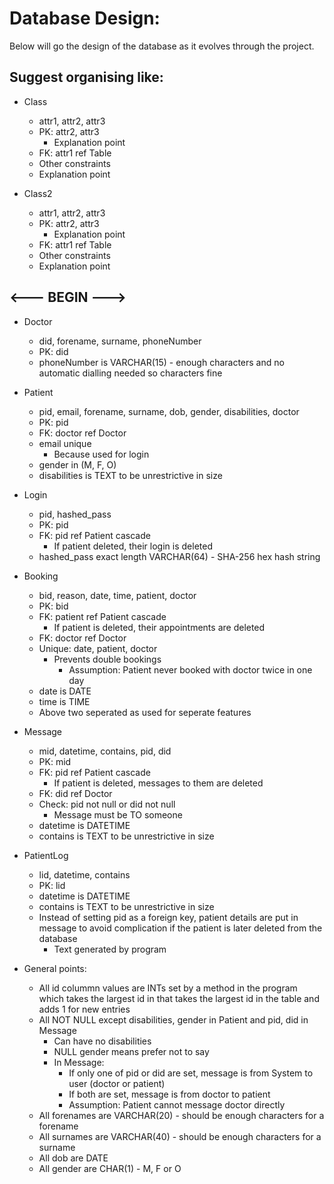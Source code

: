 # Database Design:

Below will go the design of the database as it evolves through the project.

## Suggest organising like:

- Class
    - attr1, attr2, attr3
    - PK: attr2, attr3
        - Explanation point
    - FK: attr1 ref Table
    - Other constraints
    - Explanation point

- Class2
    - attr1, attr2, attr3
    - PK: attr2, attr3
        - Explanation point
    - FK: attr1 ref Table
    - Other constraints
    - Explanation point

## <--- BEGIN --->

- Doctor
    - did, forename, surname, phoneNumber
    - PK: did
    - phoneNumber is VARCHAR(15) - enough characters and no automatic dialling needed so characters fine

- Patient
    - pid, email, forename, surname, dob, gender, disabilities, doctor
    - PK: pid
    - FK: doctor ref Doctor
    - email unique
        - Because used for login
    - gender in (M, F, O)
    - disabilities is TEXT to be unrestrictive in size

- Login
    - pid, hashed_pass
    - PK: pid
    - FK: pid ref Patient cascade
        - If patient deleted, their login is deleted
    - hashed_pass exact length VARCHAR(64) - SHA-256 hex hash string

- Booking
    - bid, reason, date, time, patient, doctor
    - PK: bid
    - FK: patient ref Patient cascade
        - If patient is deleted, their appointments are deleted
    - FK: doctor ref Doctor
    - Unique: date, patient, doctor
        - Prevents double bookings
            - Assumption: Patient never booked with doctor twice in one day
    - date is DATE
    - time is TIME
    - Above two seperated as used for seperate features

- Message
    - mid, datetime, contains, pid, did
    - PK: mid
    - FK: pid ref Patient cascade
        - If patient is deleted, messages to them are deleted
    - FK: did ref Doctor
    - Check: pid not null or did not null
        - Message must be TO someone
    - datetime is DATETIME
    - contains is TEXT to be unrestrictive in size

- PatientLog
    - lid, datetime, contains
    - PK: lid
    - datetime is DATETIME
    - contains is TEXT to be unrestrictive in size
    - Instead of setting pid as a foreign key, patient details are put in message to avoid complication if the patient is later deleted from the database
        - Text generated by program
    
- General points:
    - All id colummn values are INTs set by a method in the program which takes the largest id in that takes the largest id in the table and adds 1 for new entries
    - All NOT NULL except disabilities, gender in Patient and pid, did in Message
        - Can have no disabilities
        - NULL gender means prefer not to say
        - In Message:
            - If only one of pid or did are set, message is from System to user (doctor or patient)
            - If both are set, message is from doctor to patient
            - Assumption: Patient cannot message doctor directly
    - All forenames are VARCHAR(20) - should be enough characters for a forename
    - All surnames are VARCHAR(40) - should be enough characters for a surname
    - All dob are DATE
    - All gender are CHAR(1) - M, F or O
